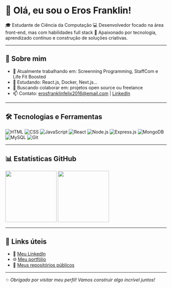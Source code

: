 # 👋 Olá, eu sou o Eros Franklin!

🎓 Estudante de Ciência da Computação
💻 Desenvolvedor focado na área front-end, mas com habilidades full stack
🚀 Apaixonado por tecnologia, aprendizado contínuo e construção de soluções criativas.  

---

## 🧠 Sobre mim

- 🔭 Atualmente trabalhando em: Screenning Programming, StaffCom e Life Fit Boosted
- 🌱 Estudando: React.js, Docker, Next.js...
- 👯 Buscando colaborar em: projetos open source ou freelance
- 📫 Contato: erosfranklinfelix2016@email.com | [LinkedIn](linkedin.com/in/eros-franklin-soares-felix-3429b033a)

---

## 🛠️ Tecnologias e Ferramentas

![HTML](https://img.shields.io/badge/-HTML5-E34F26?style=flat&logo=html5&logoColor=fff)
![CSS](https://img.shields.io/badge/-CSS3-1572B6?style=flat&logo=css3)
![JavaScript](https://img.shields.io/badge/-JavaScript-F7DF1E?style=flat&logo=javascript&logoColor=000)
![React](https://img.shields.io/badge/-React-61DAFB?style=flat&logo=react&logoColor=000)
![Node.js](https://img.shields.io/badge/-Node.js-339933?style=flat&logo=node.js&logoColor=fff)
![Express.js](https://img.shields.io/badge/-Express.js-000000?style=flat&logo=express&logoColor=fff)
![MongoDB](https://img.shields.io/badge/-MongoDB-47A248?style=flat&logo=mongodb&logoColor=fff)
![MySQL](https://img.shields.io/badge/-MySQL-4479A1?style=flat&logo=mysql&logoColor=fff)
![Git](https://img.shields.io/badge/-Git-F05032?style=flat&logo=git&logoColor=fff)


---

## 📊 Estatísticas GitHub

<div align="left">
  <img height="160em" src="https://github-readme-stats.vercel.app/api?username=ErosFranklin&show_icons=true&theme=radical" />
  <img height="160em" src="https://github-readme-stats.vercel.app/api/top-langs/?username=ErosFranklin&layout=compact&theme=radical" />
</div>

---

## 📎 Links úteis

- 💼 [Meu LinkedIn](linkedin.com/in/eros-franklin-soares-felix-3429b033a)
- 🌐 [Meu portfólio](https://portifolioo-kappa.vercel.app)
- 📁 [Meus repositórios públicos](https://github.com/ErosFranklin?tab=repositories)

---

_✨ Obrigado por visitar meu perfil! Vamos construir algo incrível juntos!_

<!---
ErosFranklin/ErosFranklin is a ✨ special ✨ repository because its `README.md` (this file) appears on your GitHub profile.
You can click the Preview link to take a look at your changes.
--->
